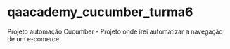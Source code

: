 # qaacademy_cucumber_turma6
Projeto automação Cucumber - Projeto onde irei automatizar a navegação de um e-comerce
